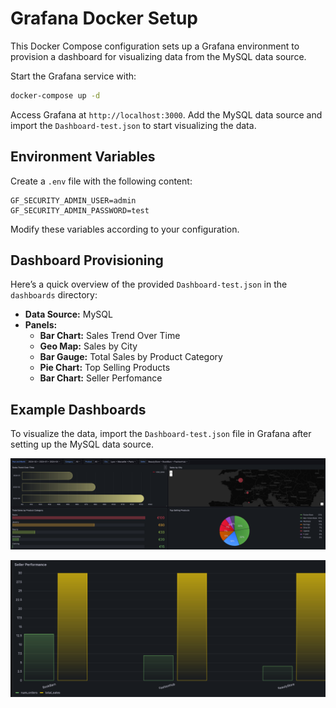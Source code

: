 # Grafana Docker Setup

This Docker Compose configuration sets up a Grafana environment to provision a dashboard for visualizing data from the MySQL data source.

Start the Grafana service with:

```bash
docker-compose up -d
```

Access Grafana at `http://localhost:3000`. Add the MySQL data source and import the `Dashboard-test.json` to start visualizing the data.

## Environment Variables

Create a `.env` file with the following content:

```
GF_SECURITY_ADMIN_USER=admin
GF_SECURITY_ADMIN_PASSWORD=test
```

Modify these variables according to your configuration.

## Dashboard Provisioning

Here’s a quick overview of the provided `Dashboard-test.json` in the `dashboards` directory:

- **Data Source:** MySQL
- **Panels:**
  - **Bar Chart:** Sales Trend Over Time
  - **Geo Map:** Sales by City
  - **Bar Gauge:** Total Sales by Product Category
  - **Pie Chart:** Top Selling Products
  - **Bar Chart:** Seller Perfomance 

## Example Dashboards

To visualize the data, import the `Dashboard-test.json` file in Grafana after setting up the MySQL data source.

![Dashboard Part 1](./images/dashboard-1.png)

![Dashboard Part 2](./images/dashboard-2.png)